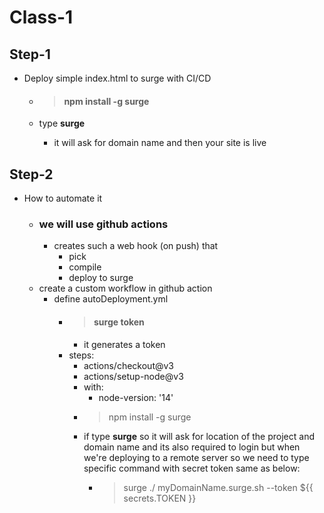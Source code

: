 # Class-1

## Step-1

- Deploy simple index.html to surge with CI/CD

  - > #### npm install -g surge

  - type **surge**
    - it will ask for domain name and then your site is live

## Step-2

- How to automate it
  - ### we will use github actions
    - creates such a web hook (on push) that
      - pick
      - compile
      - deploy to surge
  - create a custom workflow in github action
    - define autoDeployment.yml
      - > #### surge token
        - it generates a token
      - steps:
        - actions/checkout@v3
        - actions/setup-node@v3
        - with:
          - node-version: '14'
        - > npm install -g surge
        - if type **surge** so it will ask for location of the project and domain name and its also required to login but when we're deploying to a remote server so we need to type specific command with secret token same as below:
          - > surge ./ myDomainName.surge.sh --token ${{ secrets.TOKEN }}

